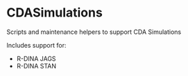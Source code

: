 # CDASimulations
Scripts and maintenance helpers to support CDA Simulations

Includes support for:
* R-DINA JAGS
* R-DINA STAN
